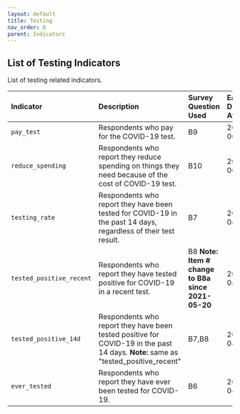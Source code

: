```yaml
---
layout: default
title: Testing
nav_order: 6
parent: Indicators
---
```


## List of Testing Indicators

List of testing related indicators.

| Indicator        | Description          | Survey Question Used | Earliest Date Available |
|:----------------------------------------|:---------------------|:---------------------|:---------------------|
| `pay_test`                       | Respondents who pay for the COVID-19 test.	   | B9  | 2020-06-27 |
| `reduce_spending`                       | Respondents who report they reduce spending on things they need because of the cost of COVID-19 test.	   | B10  | 2020-06-27 |
| `testing_rate`                       | Respondents who report they have been tested for COVID-19 in the past 14 days,  regardless of their test result.	   | B7  | 2020-04-23 |
| `tested_positive_recent`                       | Respondents who report they have tested positive for COVID-19 in a recent test. 	   | B8 **Note: Item # change to B8a since 2021-05-20**  | 2020-04-23 |
| `tested_positive_14d`                       | Respondents who report they have been tested positive for COVID-19 in the past 14 days. **Note:** same as "tested_positive_recent"	   | B7,B8  | 2020-04-23 |
| `ever_tested`                       | Respondents who report they have ever been tested for COVID-19.    	   | B6  | 2020-04-23 |